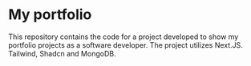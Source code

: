 # My portfolio

This repository contains the code for a project developed to show my portfolio projects as a software developer. The project utilizes Next.JS. Tailwind, Shadcn and MongoDB.
